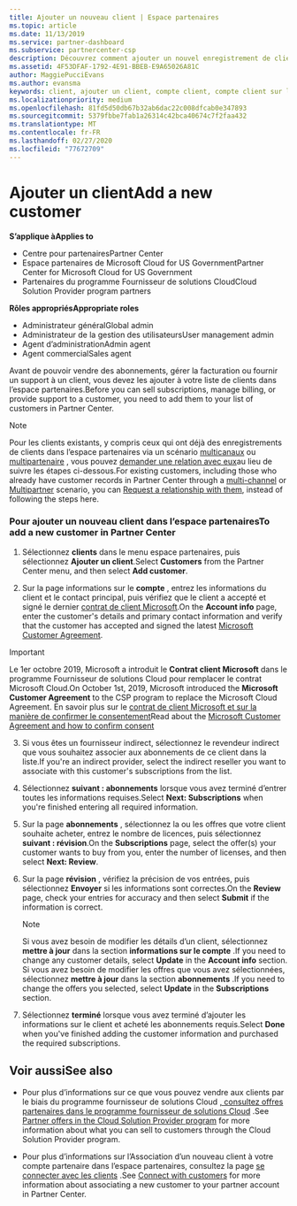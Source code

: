 ```yaml
---
title: Ajouter un nouveau client | Espace partenaires
ms.topic: article
ms.date: 11/13/2019
ms.service: partner-dashboard
ms.subservice: partnercenter-csp
description: Découvrez comment ajouter un nouvel enregistrement de client dans l’espace partenaires. Vous pouvez ensuite vendre les abonnements des clients, gérer la facturation ou fournir un support technique.
ms.assetid: 4F53DFAF-1792-4E91-BBEB-E9A65026A81C
author: MaggiePucciEvans
ms.author: evansma
keywords: client, ajouter un client, compte client, compte client sur l'Espace partenaires, clients, ajouter des clients, créer un compte client
ms.localizationpriority: medium
ms.openlocfilehash: 81fd5d50db67b32ab6dac22c008dfcab0e347893
ms.sourcegitcommit: 5379fbbe7fab1a26314c42bca40674c7f2faa432
ms.translationtype: MT
ms.contentlocale: fr-FR
ms.lasthandoff: 02/27/2020
ms.locfileid: "77672709"
---
```

# <a name="add-a-new-customer"></a><span data-ttu-id="5e79c-105">Ajouter un client</span><span class="sxs-lookup"><span data-stu-id="5e79c-105">Add a new customer</span></span> 

<span data-ttu-id="5e79c-106">**S’applique à**</span><span class="sxs-lookup"><span data-stu-id="5e79c-106">**Applies to**</span></span>

- <span data-ttu-id="5e79c-107">Centre pour partenaires</span><span class="sxs-lookup"><span data-stu-id="5e79c-107">Partner Center</span></span>
- <span data-ttu-id="5e79c-108">Espace partenaires de Microsoft Cloud for US Government</span><span class="sxs-lookup"><span data-stu-id="5e79c-108">Partner Center for Microsoft Cloud for US Government</span></span>
- <span data-ttu-id="5e79c-109">Partenaires du programme Fournisseur de solutions Cloud</span><span class="sxs-lookup"><span data-stu-id="5e79c-109">Cloud Solution Provider program partners</span></span>

<span data-ttu-id="5e79c-110">**Rôles appropriés**</span><span class="sxs-lookup"><span data-stu-id="5e79c-110">**Appropriate roles**</span></span>

- <span data-ttu-id="5e79c-111">Administrateur général</span><span class="sxs-lookup"><span data-stu-id="5e79c-111">Global admin</span></span>
- <span data-ttu-id="5e79c-112">Administrateur de la gestion des utilisateurs</span><span class="sxs-lookup"><span data-stu-id="5e79c-112">User management admin</span></span>
- <span data-ttu-id="5e79c-113">Agent d’administration</span><span class="sxs-lookup"><span data-stu-id="5e79c-113">Admin agent</span></span>
- <span data-ttu-id="5e79c-114">Agent commercial</span><span class="sxs-lookup"><span data-stu-id="5e79c-114">Sales agent</span></span>


<span data-ttu-id="5e79c-115">Avant de pouvoir vendre des abonnements, gérer la facturation ou fournir un support à un client, vous devez les ajouter à votre liste de clients dans l’espace partenaires.</span><span class="sxs-lookup"><span data-stu-id="5e79c-115">Before you can sell subscriptions, manage billing, or provide support to a customer, you need to add them to your list of customers in Partner  Center.</span></span>

>[!NOTE]
><span data-ttu-id="5e79c-116">Pour les clients existants, y compris ceux qui ont déjà des enregistrements de clients dans l’espace partenaires via un scénario [multicanaux](multichannel.md) ou [multipartenaire](multipartner.md) , vous pouvez [demander une relation avec eux](request-a-relationship-with-a-customer.md)au lieu de suivre les étapes ci-dessous.</span><span class="sxs-lookup"><span data-stu-id="5e79c-116">For existing customers, including those who already have customer records in Partner Center through a [multi-channel](multichannel.md) or [Multipartner](multipartner.md) scenario, you can [Request a relationship with them](request-a-relationship-with-a-customer.md), instead of following the steps here.</span></span>

### <a name="to-add-a-new-customer-in-partner-center"></a><span data-ttu-id="5e79c-117">Pour ajouter un nouveau client dans l’espace partenaires</span><span class="sxs-lookup"><span data-stu-id="5e79c-117">To add a new customer in Partner Center</span></span>

1. <span data-ttu-id="5e79c-118">Sélectionnez **clients** dans le menu espace partenaires, puis sélectionnez **Ajouter un client**.</span><span class="sxs-lookup"><span data-stu-id="5e79c-118">Select **Customers** from the Partner Center menu, and then select **Add customer**.</span></span>

2. <span data-ttu-id="5e79c-119">Sur la page informations sur le **compte** , entrez les informations du client et le contact principal, puis vérifiez que le client a accepté et signé le dernier [contrat de client Microsoft](agreements.md).</span><span class="sxs-lookup"><span data-stu-id="5e79c-119">On the **Account info** page, enter the customer's details and primary contact information and verify that the customer has accepted and signed the latest [Microsoft Customer Agreement](agreements.md).</span></span>

>[!IMPORTANT] 
> <span data-ttu-id="5e79c-120">Le 1er octobre 2019, Microsoft a introduit le **Contrat client Microsoft** dans le programme Fournisseur de solutions Cloud pour remplacer le contrat Microsoft Cloud.</span><span class="sxs-lookup"><span data-stu-id="5e79c-120">On October 1st, 2019, Microsoft introduced the **Microsoft Customer Agreement** to the CSP program to replace the Microsoft Cloud Agreement.</span></span> <span data-ttu-id="5e79c-121">En savoir plus sur le [contrat de client Microsoft et sur la manière de confirmer le consentement](confirm-customer-agreement.md)</span><span class="sxs-lookup"><span data-stu-id="5e79c-121">Read about the [Microsoft Customer Agreement and how to confirm consent](confirm-customer-agreement.md)</span></span>
  
3. <span data-ttu-id="5e79c-122">Si vous êtes un fournisseur indirect, sélectionnez le revendeur indirect que vous souhaitez associer aux abonnements de ce client dans la liste.</span><span class="sxs-lookup"><span data-stu-id="5e79c-122">If you're an indirect provider, select the indirect reseller you want to associate with this customer's subscriptions from the list.</span></span>

4. <span data-ttu-id="5e79c-123">Sélectionnez **suivant : abonnements** lorsque vous avez terminé d’entrer toutes les informations requises.</span><span class="sxs-lookup"><span data-stu-id="5e79c-123">Select **Next: Subscriptions** when you're finished entering all required information.</span></span>

5. <span data-ttu-id="5e79c-124">Sur la page **abonnements** , sélectionnez la ou les offres que votre client souhaite acheter, entrez le nombre de licences, puis sélectionnez **suivant : révision**.</span><span class="sxs-lookup"><span data-stu-id="5e79c-124">On the **Subscriptions** page, select the offer(s) your customer wants to buy from you, enter the number of licenses, and then select **Next: Review**.</span></span>

6. <span data-ttu-id="5e79c-125">Sur la page **révision** , vérifiez la précision de vos entrées, puis sélectionnez **Envoyer** si les informations sont correctes.</span><span class="sxs-lookup"><span data-stu-id="5e79c-125">On the **Review** page, check your entries for accuracy and then select **Submit** if the information is correct.</span></span>

    >[!NOTE]
    ><span data-ttu-id="5e79c-126">Si vous avez besoin de modifier les détails d’un client, sélectionnez **mettre à jour** dans la section **informations sur le compte** .</span><span class="sxs-lookup"><span data-stu-id="5e79c-126">If you need to change any customer details, select **Update** in the **Account info** section.</span></span> <span data-ttu-id="5e79c-127">Si vous avez besoin de modifier les offres que vous avez sélectionnées, sélectionnez **mettre à jour** dans la section **abonnements** .</span><span class="sxs-lookup"><span data-stu-id="5e79c-127">If you need to change the offers you selected, select **Update** in the **Subscriptions** section.</span></span>

7. <span data-ttu-id="5e79c-128">Sélectionnez **terminé** lorsque vous avez terminé d’ajouter les informations sur le client et acheté les abonnements requis.</span><span class="sxs-lookup"><span data-stu-id="5e79c-128">Select **Done** when you've finished adding the customer information and purchased the required subscriptions.</span></span>

## <a name="see-also"></a><span data-ttu-id="5e79c-129">Voir aussi</span><span class="sxs-lookup"><span data-stu-id="5e79c-129">See also</span></span>

- <span data-ttu-id="5e79c-130">Pour plus d’informations sur ce que vous pouvez vendre aux clients par le biais du programme fournisseur de solutions Cloud [, consultez offres partenaires dans le programme fournisseur de solutions Cloud](csp-offers.md) .</span><span class="sxs-lookup"><span data-stu-id="5e79c-130">See [Partner offers in the Cloud Solution Provider program](csp-offers.md) for more information about what you can sell to customers through the Cloud Solution Provider program.</span></span>

- <span data-ttu-id="5e79c-131">Pour plus d’informations sur l’Association d’un nouveau client à votre compte partenaire dans l’espace partenaires, consultez la page [se connecter avec les clients](customer-accounts.md) .</span><span class="sxs-lookup"><span data-stu-id="5e79c-131">See [Connect with customers](customer-accounts.md) for more information about associating a new customer to your partner account in Partner Center.</span></span>
